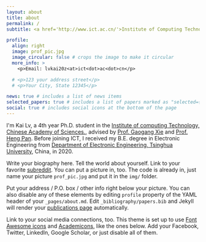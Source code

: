 ```yaml
---
layout: about
title: about
permalink: /
subtitle: <a href='http://www.ict.ac.cn/'>Institute of Computing Technology, Chinese Academy of Sciences. </a>

profile:
  align: right
  image: prof_pic.jpg
  image_circular: false # crops the image to make it circular
  more_info: >
    <p>Email: lvkai20z<at>ict<dot>ac<dot>cn</p>

  # <p>123 your address street</p>
  # <p>Your City, State 12345</p>

news: true # includes a list of news items
selected_papers: true # includes a list of papers marked as "selected={true}"
social: true # includes social icons at the bottom of the page
---
```


I'm Kai Lv, a 4th year Ph.D. student in the <a href='http://www.ict.ac.cn/'>Institute of computing Technology, Chinese Academy of Sciences.</a>, advised by <a href='https://cnic.cas.cn/rcdw/yjy/202309/t20230919_6890324.html'>Prof. Gaogang Xie</a> and <a href='https://panheng.github.io/'>Prof. Heng Pan</a>.
Before joining ICT, I received my B.E. degree in Electronic Engineering from <a href='https://www.ee.tsinghua.edu.cn/'>Department of Electronic Engineering, Tsinghua University</a>, China, in 2020.

Write your biography here. Tell the world about yourself. Link to your favorite [subreddit](http://reddit.com). You can put a picture in, too. The code is already in, just name your picture `prof_pic.jpg` and put it in the `img/` folder.

Put your address / P.O. box / other info right below your picture. You can also disable any of these elements by editing `profile` property of the YAML header of your `_pages/about.md`. Edit `_bibliography/papers.bib` and Jekyll will render your [publications page](/al-folio/publications/) automatically.

Link to your social media connections, too. This theme is set up to use [Font Awesome icons](https://fontawesome.com/) and [Academicons](https://jpswalsh.github.io/academicons/), like the ones below. Add your Facebook, Twitter, LinkedIn, Google Scholar, or just disable all of them.
